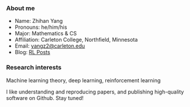 ### About me

- Name: Zhihan Yang
- Pronouns: he/him/his
- Major: Mathematics & CS
- Affiliation: Carleton College, Northfield, Minnesota
- Email: yangz2@carleton.edu
- Blog: [RL Posts](https://zhihanyang2022.github.io/rl)

### Research interests

Machine learning theory, deep learning, reinforcement learning

I like understanding and reproducing papers, and publishing high-quality software on Github. Stay tuned! 
